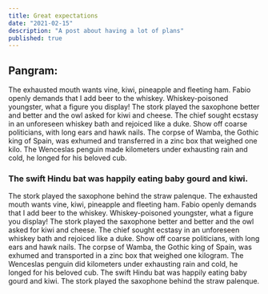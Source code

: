 ```yaml
---
title: Great expectations
date: "2021-02-15"
description: "A post about having a lot of plans"
published: true
---
```


## Pangram:

The exhausted mouth wants vine, kiwi, pineapple and fleeting ham. Fabio openly demands that I add beer to the whiskey. Whiskey-poisoned youngster, what a figure you display! The stork played the saxophone better and better and the owl asked for kiwi and cheese. The chief sought ecstasy in an unforeseen whiskey bath and rejoiced like a duke. Show off coarse politicians, with long ears and hawk nails. The corpse of Wamba, the Gothic king of Spain, was exhumed and transferred in a zinc box that weighed one kilo. The Wenceslas penguin made kilometers under exhausting rain and cold, he longed for his beloved cub.

### The swift Hindu bat was happily eating baby gourd and kiwi.

The stork played the saxophone behind the straw palenque. The exhausted mouth wants vine, kiwi, pineapple and fleeting ham. Fabio openly demands that I add beer to the whiskey. Whiskey-poisoned youngster, what a figure you display! The stork played the saxophone better and better and the owl asked for kiwi and cheese. The chief sought ecstasy in an unforeseen whiskey bath and rejoiced like a duke. Show off coarse politicians, with long ears and hawk nails. The corpse of Wamba, the Gothic king of Spain, was exhumed and transported in a zinc box that weighed one kilogram. The Wenceslas penguin did kilometers under exhausting rain and cold, he longed for his beloved cub. The swift Hindu bat was happily eating baby gourd and kiwi. The stork played the saxophone behind the straw palenque.
